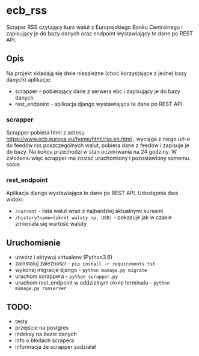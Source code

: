 # ecb_rss

Scraper RSS czytający kurs walut z Europejskiego Banku Centralnego i zapisujący 
je do bazy danych oraz endpoint wystawiający te dane po REST API.

## Opis

Na projekt składają się dwie niezależne (choć korzystające z jednej bazy danych)
aplikacje:

 - scrapper - pobierający dane z serwera ebc i zapisujący je do bazy danych
 - rest_endpoint - aplikacja django wystawiająca te dane po REST API.

### scrapper

Scrapper pobiera html z adresu https://www.ecb.europa.eu/home/html/rss.en.html 
, wyciąga z niego url-e do feedów rss poszczególnych walut, pobiera dane z
feedów i zapisuje je do bazy. Na końcu przechodzi w stan oczekiwania na 24
godziny. W założeniu więc scrapper ma zostać uruchomiony i pozostawiony samemu 
sobie.

### rest_endpoint

Aplikacja django wystawiająca te dane po REST API. Udostępnia dwa widoki:

 - `/current` - lista walut wraz z najbardziej aktualnymi kursami
 - `/history?name=(skrót waluty np. USD)` - pokazuje jak w czasie zmieniała się 
 wartość waluty

## Uruchomienie

 - utwórz i aktywuj virtualenv (Python3.6)
 - zainstaluj zależności - `pip install -r requirements.txt`
 - wykonaj migracje django - `python manage.py migrate`
 - uruchom scrappera - `python scrapper.py`
 - uruchom rest_endpoint w oddzielnym oknie terminalu - `python manage.py runserver`

## TODO:

 - testy
 - przejście na postgres
 - indeksy na bazie danych
 - info o błedach scrapera
 - informacja że scrapper zadziałał
